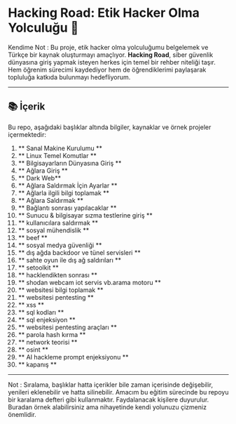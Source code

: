 # Hacking Road: Etik Hacker Olma Yolculuğu 🚀

Kendime Not : 
Bu proje, etik hacker olma yolculuğumu belgelemek ve Türkçe bir kaynak oluşturmayı amaçlıyor. **Hacking Road**, siber güvenlik dünyasına giriş yapmak isteyen herkes için temel bir rehber niteliği taşır. Hem öğrenim sürecimi kaydediyor hem de öğrendiklerimi paylaşarak topluluğa katkıda bulunmayı hedefliyorum.

----------------------------------------------------------------------------------------------------

## 📚 İçerik

Bu repo, aşağıdaki başlıklar altında bilgiler, kaynaklar ve örnek projeler içermektedir:

1. ** Sanal Makine Kurulumu **
2. ** Linux Temel Komutlar **
3. ** Bilgisayarların Dünyasına Giriş **
4. ** Ağlara Giriş **
5. ** Dark Web**
6. ** Ağlara Saldırmak İçin Ayarlar **
7. ** Ağlarla ilgili bilgi toplamak **
8. ** Ağlara Saldırmak **
9. ** Bağlantı sonrası yapılacaklar **
10. ** Sunucu & bilgisayar sızma testlerine giriş **
11. ** kullanıcılara saldırmak **
12. ** sosyal mühendislik **
13. ** beef **
14. ** sosyal medya güvenliği **
15. ** dış ağda backdoor ve tünel servisleri **
16. ** sahte oyun ile dış ağ saldırıları **
17. ** setoolkit **
18. ** hacklendikten sonrası **
19. ** shodan webcam iot servis vb.arama motoru **
20. ** websitesi bilgi toplamak **
21. ** websitesi pentesting **
22. ** xss **
23. ** sql kodları **
24. ** sql enjeksiyon **
25. ** websitesi pentesting araçları **
26. ** parola hash kırma **
27. ** network teorisi **
28. ** osint **
29. ** AI hackleme prompt enjeksiyonu **
30. ** kapanış **


---------------------------------------------------------------------------------------------------------------
Not : Sıralama, başlıklar hatta içerikler bile zaman içerisinde değişebilir, yenileri eklenebilir ve hatta silinebilir. Amacım bu eğitim sürecinde bu repoyu bir karalama defteri gibi kullanmaktır. Faydalanacak kişilere duyurulur. Buradan örnek alabilirsiniz ama nihayetinde kendi yolunuzu çizmeniz önemlidir.
